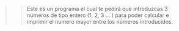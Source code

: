 >> Este es un programa el cual te pedirá que introduzcas 3 números de tipo entero (1, 2, 3 ... ) para poder calcular e imprimir el numero mayor entre los números introducidos.
